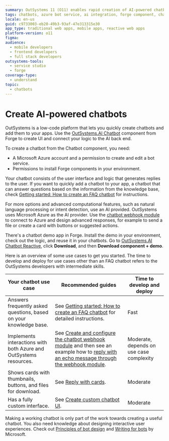 ```yaml
---
summary: OutSystems 11 (O11) enables rapid creation of AI-powered chatbots using the OutSystems.AI Chatbot component and Microsoft Azure.
tags: chatbots, azure bot service, ai integration, forge component, chatbot ui
locale: en-us
guid: c9733003-eb20-49b3-93af-47e313315e30
app_type: traditional web apps, mobile apps, reactive web apps
platform-version: o11
figma:
audience:
  - mobile developers
  - frontend developers
  - full stack developers
outsystems-tools:
  - service studio
  - forge
coverage-type:
  - understand
topic:
  - chatbots
---
```


# Create AI-powered chatbots 

OutSystems is a low-code platform that lets you quickly create chatbots and add them to your apps. Use the [OutSystems.AI Chatbot](https://www.outsystems.com/forge/component-overview/7315/outsystems-ai-chatbot-reactive) component from Forge to create UI and connect your logic to the AI back end.

<div class="info" markdown="1">

To create a chatbot from the Chatbot component, you need:

* A Microsoft Azure account and a permission to create and edit a bot service.
* Permissions to install Forge components in your environment.

</div>

Your chatbot consists of the user interface and logic that generates replies to the user. If you want to quickly add a chatbot to your app, a chatbot that can answer questions based on the information from the knowledge base, check [Getting started: How to create an FAQ chatbot](get-started-faq-chatbot.md) for instructions.

For more options and advanced computational features, such as natural language processing or intent detection, use an AI provided. OutSystems uses Microsoft Azure as the AI provider. Use the [chatbot webhook module](guide-outsystems-webhook.md) to connect to Azure and design advanced responses, for example to send a file or create a card with buttons or suggested actions.

<div class="info" markdown="1">

There's a chatbot demo app in Forge. Install the demo in your environment, check out the logic, and reuse it in your chatbots. Go to [OutSystems.AI Chatbot Reactive](https://www.outsystems.com/forge/component-overview/7315/outsystems-ai-chatbot-reactive), click **Download**, and then **Download component + demo**. 

</div>

Here is an overview of some use cases to get you started. The time to develop and deploy for use cases other than an FAQ chatbot refers to the OutSystems developers with intermediate skills.

| Your chatbot use case | Recommended guides | Time to develop and deploy
| --- | --- | --- |
| Answers frequently asked questions, based on your knowledge base. | See [Getting started: How to create an FAQ chatbot](get-started-faq-chatbot.md) for detailed instructions. | Fast
| Implements interactions with both Azure and OutSystems resources. | See [Create and configure the chatbot webhook module](guide-outsystems-webhook.md) and then see an example how to [reply with an echo message through the webhook module](get-started-advanced-chatbot.md). | Moderate, depends on use case complexity
| Shows cards with thumbnails, buttons, and files for download. | See [Reply with cards](guide-outsystems-cards.md). | Moderate
| Has a fully custom interface. | See [Create custom chatbot UI](get-started-custom-ui.md). | Moderate

Making a working chatbot is only part of the work towards creating a useful chatbot. You also need knowledge about designing interactive user experiences. Check out [Principles of bot design](https://docs.microsoft.com/en-us/azure/bot-service/bot-service-design-principles?view=azure-bot-service-4.0) and [Writing for bots](https://docs.microsoft.com/en-us/style-guide/chatbots-virtual-agents/writing-bots) by Microsoft.